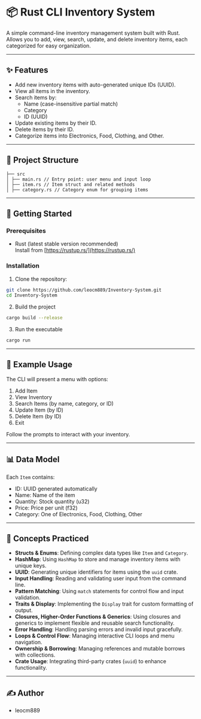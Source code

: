 # 📦 Rust CLI Inventory System

A simple command-line inventory management system built with Rust.
Allows you to add, view, search, update, and delete inventory items, each categorized for easy organization.

---

## ✨ Features

- Add new inventory items with auto-generated unique IDs (UUID).
- View all items in the inventory.
- Search items by:
  - Name (case-insensitive partial match)
  - Category
  - ID (UUID)
- Update existing items by their ID.
- Delete items by their ID.
- Categorize items into Electronics, Food, Clothing, and Other.

---

## 🧱 Project Structure

```text
├── src
│ ├── main.rs // Entry point: user menu and input loop
│ ├── item.rs // Item struct and related methods
│ ├── category.rs // Category enum for grouping items
```

---

## 🚀 Getting Started

### Prerequisites

- Rust (latest stable version recommended)  
  Install from [https://rustup.rs/](https://rustup.rs/)

### Installation

1. Clone the repository:

```bash
git clone https://github.com/leocm889/Inventory-System.git
cd Inventory-System
```

2. Build the project

```bash
cargo build --release
```

3. Run the executable

```bash
cargo run
```

---

## 🧪 Example Usage

The CLI will present a menu with options:
1. Add Item
2. View Inventory
3. Search Items (by name, category, or ID)
4. Update Item (by ID)
5. Delete Item (by ID)
6. Exit

Follow the prompts to interact with your inventory.

---

## 📊 Data Model

Each `Item` contains:

- ID: UUID generated automatically
- Name: Name of the item
- Quantity: Stock quantity (u32)
- Price: Price per unit (f32)
- Category: One of Electronics, Food, Clothing, Other

---

## 🧠 Concepts Practiced

- **Structs & Enums**: Defining complex data types like `Item` and `Category`.
- **HashMap**: Using `HashMap` to store and manage inventory items with unique keys.
- **UUID**: Generating unique identifiers for items using the `uuid` crate.
- **Input Handling**: Reading and validating user input from the command line.
- **Pattern Matching**: Using `match` statements for control flow and input validation.
- **Traits & Display**: Implementing the `Display` trait for custom formatting of output.
- **Closures, Higher-Order Functions & Generics**: Using closures and generics to implement flexible and reusable search functionality.
- **Error Handling**: Handling parsing errors and invalid input gracefully.
- **Loops & Control Flow**: Managing interactive CLI loops and menu navigation.
- **Ownership & Borrowing**: Managing references and mutable borrows with collections.
- **Crate Usage**: Integrating third-party crates (`uuid`) to enhance functionality.

---

## ✍️ Author

- leocm889
